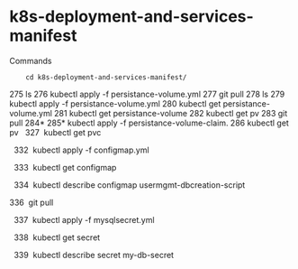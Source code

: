 ﻿# k8s-deployment-and-services-manifest
Commands

        cd k8s-deployment-and-services-manifest/
  275  ls
  276  kubectl apply -f persistance-volume.yml
  277  git pull
  278  ls
  279  kubectl apply -f persistance-volume.yml
  280  kubectl get persistance-volume.yml
  281  kubectl get persistance-volume
  282  kubectl get pv
  283  git pull
  284*
  285* kubectl apply -f persistance-volume-claim.
  286  kubectl get pv
  327  kubectl get pvc

  332  kubectl apply -f configmap.yml

  333  kubectl get configmap

  334  kubectl describe configmap usermgmt-dbcreation-script

  336  git pull

  337  kubectl apply -f mysqlsecret.yml

  338  kubectl get secret

  339  kubectl describe secret my-db-secret



